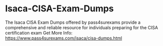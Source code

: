 # Isaca-CISA-Exam-Dumps
The Isaca CISA Exam Dumps offered by pass4surexams provide a comprehensive and reliable resource for individuals preparing for the CISA certification exam Get More Info: https://www.pass4surexams.com/isaca/cisa-dumps.html
